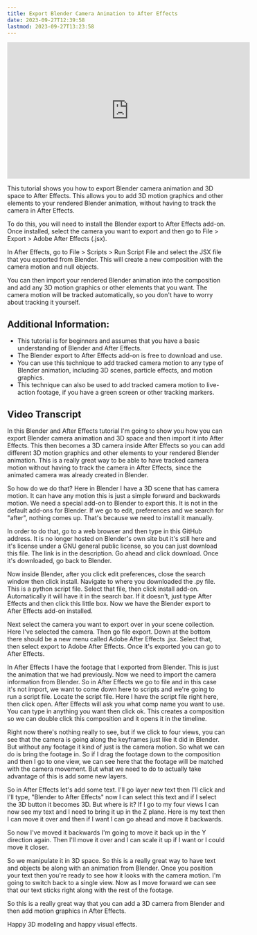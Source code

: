 ```yaml
---
title: Export Blender Camera Animation to After Effects
date: 2023-09-27T12:39:58
lastmod: 2023-09-27T13:23:58
---
```


<div class="video-grid">
<div class="iframe-16-9-container">
<iframe class="youTubeIframe" width="560" height="315" src="https://www.youtube.com/embed/-XJ1_ZN4Qx4?si=Uo3lCMRRljqEdSXP" title="YouTube video player" frameborder="0" allow="accelerometer; autoplay; clipboard-write; encrypted-media; gyroscope; picture-in-picture; web-share" allowfullscreen></iframe>
</div>
</div>

This tutorial shows you how to export Blender camera animation and 3D space to After Effects. This allows you to add 3D motion graphics and other elements to your rendered Blender animation, without having to track the camera in After Effects.

To do this, you will need to install the Blender export to After Effects add-on. Once installed, select the camera you want to export and then go to File > Export > Adobe After Effects (.jsx).

In After Effects, go to File > Scripts > Run Script File and select the JSX file that you exported from Blender. This will create a new composition with the camera motion and null objects.

You can then import your rendered Blender animation into the composition and add any 3D motion graphics or other elements that you want. The camera motion will be tracked automatically, so you don't have to worry about tracking it yourself.

## Additional Information:

- This tutorial is for beginners and assumes that you have a basic understanding of Blender and After Effects.
- The Blender export to After Effects add-on is free to download and use.
- You can use this technique to add tracked camera motion to any type of Blender animation, including 3D scenes, particle effects, and motion graphics.
- This technique can also be used to add tracked camera motion to live-action footage, if you have a green screen or other tracking markers.

## Video Transcript

In this Blender and After Effects tutorial I'm going to show you how you can export Blender camera animation and 3D space and then import it into After Effects. This then becomes a 3D camera inside After Effects so you can add different 3D motion graphics and other elements to your rendered Blender animation. This is a really great way to be able to have tracked camera motion without having to track the camera in After Effects, since the animated camera was already created in Blender.

So how do we do that? Here in Blender I have a 3D scene that has camera motion. It can have any motion this is just a simple forward and backwards motion. We need a special add-on to Blender to export this. It is not in the default add-ons for Blender. If we go to edit, preferences and we search for "after", nothing comes up. That's because we need to install it manually.

In order to do that, go to a web browser and then type in this GitHub address. It is no longer hosted on Blender's own site but it's still here and it's license under a GNU general public license, so you can just download this file. The link is in the description. Go ahead and click download. Once it's downloaded, go back to Blender.

Now inside Blender, after you click edit preferences, close the search window then click install. Navigate to where you downloaded the .py file. This is a python script file. Select that file, then click install add-on. Automatically it will have it in the search bar. If it doesn't, just type After Effects and then click this little box. Now we have the Blender export to After Effects add-on installed.

Next select the camera you want to export over in your scene collection. Here I've selected the camera. Then go file export. Down at the bottom there should be a new menu called Adobe After Effects .jsx. Select that, then select export to Adobe After Effects. Once it's exported you can go to After Effects.

In After Effects I have the footage that I exported from Blender. This is just the animation that we had previously. Now we need to import the camera information from Blender. So in After Effects we go to file and in this case it's not import, we want to come down here to scripts and we're going to run a script file. Locate the script file. Here I have the script file right here, then click open. After Effects will ask you what comp name you want to use. You can type in anything you want then click ok. This creates a composition so we can double click this composition and it opens it in the timeline.

Right now there's nothing really to see, but if we click to four views, you can see that the camera is going along the keyframes just like it did in Blender. But without any footage it kind of just is the camera motion. So what we can do is bring the footage in. So if I drag the footage down to the composition and then I go to one view, we can see here that the footage will be matched with the camera movement. But what we need to do to actually take advantage of this is add some new layers.

So in After Effects let's add some text. I'll go layer new text then I'll click and I'll type, "Blender to After Effects" now I can select this text and if I select the 3D button it becomes 3D. But where is it? If I go to my four views I can now see my text and I need to bring it up in the Z plane. Here is my text then I can move it over and then if I want I can go ahead and move it backwards.

So now I've moved it backwards I'm going to move it back up in the Y direction again. Then I'll move it over and I can scale it up if I want or I could move it closer.

So we manipulate it in 3D space. So this is a really great way to have text and objects be along with an animation from Blender. Once you position your text then you're ready to see how it looks with the camera motion. I'm going to switch back to a single view. Now as I move forward we can see that our text sticks right along with the rest of the footage.

So this is a really great way that you can add a 3D camera from Blender and then add motion graphics in After Effects.

Happy 3D modeling and happy visual effects.
